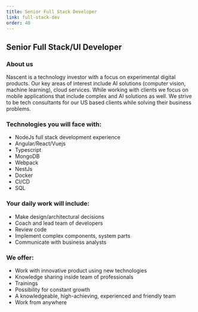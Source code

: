 ```yaml
---
title: Senior Full Stack Developer
link: full-stack-dev
order: 40
---
```

## Senior Full Stack/UI Developer

### About us
Nascent is a technology investor with a focus on experimental digital products. Our key areas of interest include AI solutions (computer vision, machine learning), cloud services. While working with clients we focus on mobile applications that include complex and  AI solutions as well.
We strive to be tech consultants for our US based clients while solving their business problems.


### Technologies you will face with:
* NodeJs full stack development experience
* Angular/React/Vuejs
* Typescript
* MongoDB
* Webpack
* NestJs
* Docker
* CI/CD
* SQL

### Your daily work will include:
* Make design/architectural decisions
* Coach and lead team of developers
* Review code
* Implement complex components, system parts
* Communicate with business analysts

### We offer:
* Work with innovative product using new technologies
* Knowledge sharing inside team of professionals
* Trainings
* Possibility for constant growth
* A knowledgeable, high-achieving, experienced and friendly team
* Work from anywhere



